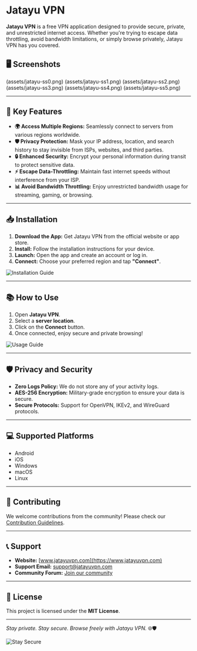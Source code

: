 # Jatayu VPN

**Jatayu VPN** is a free VPN application designed to provide secure, private, and unrestricted internet access. Whether you're trying to escape data throttling, avoid bandwidth limitations, or simply browse privately, Jatayu VPN has you covered.


## 🖥️ Screenshots
(assets/jatayu-ss0.png)
(assets/jatayu-ss1.png)
(assets/jatayu-ss2.png)
(assets/jatayu-ss3.png)
(assets/jatayu-ss4.png)
(assets/jatayu-ss5.png)


---

## 🚀 **Key Features**

- **🌍 Access Multiple Regions:** Seamlessly connect to servers from various regions worldwide.
- **🛡️ Privacy Protection:** Mask your IP address, location, and search history to stay invisible from ISPs, websites, and third parties.
- **🔒 Enhanced Security:** Encrypt your personal information during transit to protect sensitive data.
- **⚡ Escape Data-Throttling:** Maintain fast internet speeds without interference from your ISP.
- **📊 Avoid Bandwidth Throttling:** Enjoy unrestricted bandwidth usage for streaming, gaming, or browsing.

---

## 📥 **Installation**

1. **Download the App:** Get Jatayu VPN from the official website or app store.
2. **Install:** Follow the installation instructions for your device.
3. **Launch:** Open the app and create an account or log in.
4. **Connect:** Choose your preferred region and tap **"Connect"**.

![Installation Guide](assets/installation_guide.png)

---

## 📚 **How to Use**

1. Open **Jatayu VPN**.
2. Select a **server location**.
3. Click on the **Connect** button.
4. Once connected, enjoy secure and private browsing!

![Usage Guide](assets/usage_guide.png)

---

## 🛡️ **Privacy and Security**

- **Zero Logs Policy:** We do not store any of your activity logs.
- **AES-256 Encryption:** Military-grade encryption to ensure your data is secure.
- **Secure Protocols:** Support for OpenVPN, IKEv2, and WireGuard protocols.

---

## 💻 **Supported Platforms**

- Android
- iOS
- Windows
- macOS
- Linux

---

## 🤝 **Contributing**

We welcome contributions from the community! Please check our [Contribution Guidelines](CONTRIBUTING.md).

---

## 📞 **Support**

- **Website:** [www.jatayuvpn.com](https://www.jatayuvpn.com)
- **Support Email:** support@jatayuvpn.com
- **Community Forum:** [Join our community](https://forum.jatayuvpn.com)

---

## 📜 **License**

This project is licensed under the **MIT License**.

---

*Stay private. Stay secure. Browse freely with Jatayu VPN.* 🌐🛡️

![Stay Secure](assets/stay_secure.png)

